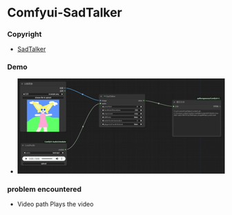 # Comfyui-SadTalker

### Copyright

- [SadTalker](https://github.com/OpenTalker/SadTalker)

### Demo

- ![Workflow](./examples/workflow.png)

### problem encountered

- Video path Plays the video
